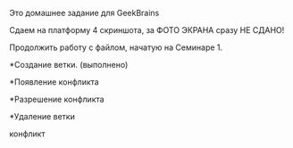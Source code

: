 Это домашнее задание для GeekBrains

Сдаем на платформу 4 скриншота, за ФОТО ЭКРАНА сразу НЕ СДАНО!

Продолжить работу с файлом, начатую на Семинаре 1.

*Создание ветки. (выполнено)

*Появление конфликта

*Разрешение конфликта

*Удаление ветки


конфликт
